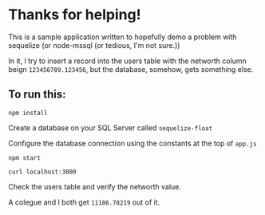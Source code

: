 # Thanks for helping!

This is a sample application written to hopefully demo a problem with sequelize 
(or node-mssql (or tedious, I'm not sure.))

In it, I try to insert a record into the users table with the networth
 column beign `123456789.123456`, but the database, somehow, gets something else.

## To run this:

`npm install`

Create a database on your SQL Server called `sequelize-float`

Configure the database connection using the constants at the top of `app.js`

`npm start`

`curl localhost:3000`

Check the users table and verify the networth value.

A colegue and I both get `11186.78219` out of it.

 
